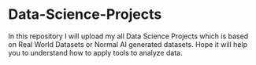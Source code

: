 # Data-Science-Projects
In this repository I will upload my all Data Science Projects which is based on Real World Datasets or Normal AI generated datasets. Hope it will help you to understand how to apply tools to analyze data.
